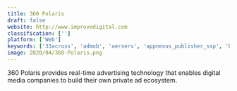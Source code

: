 ```yaml
---
title: 360 Polaris
draft: false 
website: http://www.improvedigital.com
classification: ['']
platform: ['Web']
keywords: ['33across', 'admob', 'aerserv', 'appnexus_publisher_ssp', 'bidgear_advertising_service', 'celltick', 'clickky', 'codefuel', 'google_ad_manager', 'kiosked', 'nativeai', 'one_by_aol', 'openx', 'operative.one', 'pubmatic', 'pubnative', 'smart_adserver', 'sovrn', 'tapgerine', 'rewardstyle']
image: 2020/04/360-Polaris.png
---
```

360 Polaris provides real-time advertising technology that enables digital media companies to build their own private ad ecosystem.